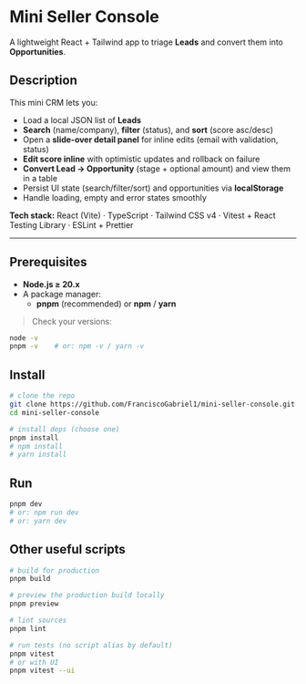 # Mini Seller Console

A lightweight React + Tailwind app to triage **Leads** and convert them into **Opportunities**.

## Description

This mini CRM lets you:
- Load a local JSON list of **Leads**
- **Search** (name/company), **filter** (status), and **sort** (score asc/desc)
- Open a **slide-over detail panel** for inline edits (email with validation, status)
- **Edit score inline** with optimistic updates and rollback on failure
- **Convert Lead → Opportunity** (stage + optional amount) and view them in a table
- Persist UI state (search/filter/sort) and opportunities via **localStorage**
- Handle loading, empty and error states smoothly

**Tech stack:** React (Vite) · TypeScript · Tailwind CSS v4 · Vitest + React Testing Library · ESLint + Prettier

---

## Prerequisites

- **Node.js ≥ 20.x**
- A package manager:
  - **pnpm** (recommended) or **npm** / **yarn**

> Check your versions:
```bash
node -v
pnpm -v    # or: npm -v / yarn -v
```

## Install
```bash
# clone the repo
git clone https://github.com/FranciscoGabriel1/mini-seller-console.git
cd mini-seller-console

# install deps (choose one)
pnpm install
# npm install
# yarn install
```
## Run
```bash
pnpm dev
# or: npm run dev
# or: yarn dev
```

## Other useful scripts
```bash
# build for production
pnpm build

# preview the production build locally
pnpm preview

# lint sources
pnpm lint

# run tests (no script alias by default)
pnpm vitest
# or with UI
pnpm vitest --ui

```